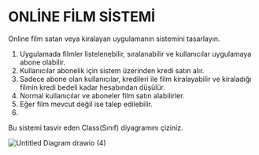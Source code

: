 # ONLİNE FİLM SİSTEMİ
Online film satan veya kiralayan uygulamanın sistemini tasarlayın.

1. Uygulamada filmler listelenebilir, sıralanabilir ve kullanıcılar uygulamaya abone olabilir.
2. Kullanıcılar abonelik için sistem üzerinden kredi satın alır.
3. Sadece abone olan kullanıcılar, kredileri ile film kiralayabilir ve kiraladığı filmin kredi bedeli kadar hesabından düşülür.
4. Normal kullanıcılar ve aboneler film satın alabilirler.
5. Eğer film mevcut değil ise talep edilebilir.
6. 
Bu sistemi tasvir eden Class(Sınıf) diyagramını çiziniz.

![Untitled Diagram drawio (4)](https://user-images.githubusercontent.com/36278457/145690800-1b830bf8-d7aa-4263-8cd8-fff51c4d4b38.png)
